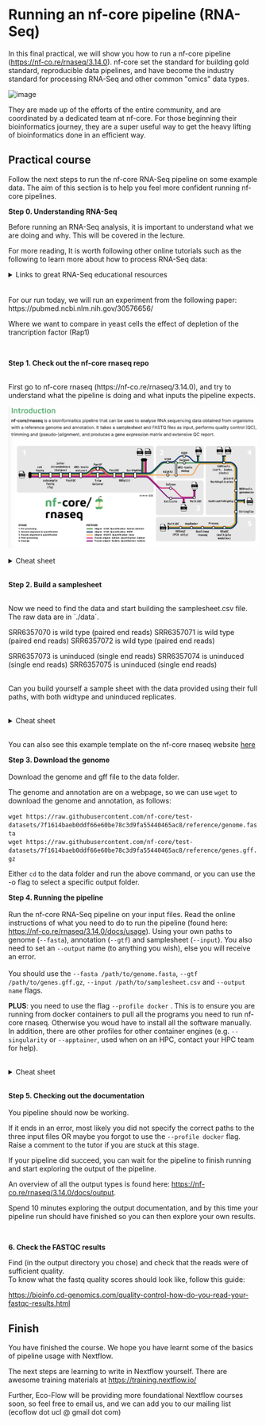 # Running an nf-core pipeline (RNA-Seq)

In this final practical, we will show you how to run a nf-core pipeline (https://nf-co.re/rnaseq/3.14.0). nf-core set the standard for building gold standard, reproducible data pipelines, and have become the industry standard for processing RNA-Seq and other common "omics" data types.

![image](https://github.com/Eco-Flow/training/assets/9978862/cdb59557-128d-48f8-8df1-0a6b548f89e9)

They are made up of the efforts of the entire community, and are coordinated by a dedicated team at nf-core. For those beginning their bioinformatics journey, they are a super useful way to get the heavy lifting of bioinformatics done in an efficient way.

## Practical course

Follow the next steps to run the nf-core RNA-Seq pipeline on some example data. The aim of this section is to help you feel more confident running nf-core pipelines.

**Step 0. Understanding RNA-Seq**

Before running an RNA-Seq analysis, it is important to understand what we are doing and why. This will be covered in the lecture.

For more reading, It is worth following other online tutorials such as the following to learn more about how to process RNA-Seq data:


<details>
<summary>Links to great RNA-Seq educational resources</summary>
<br/>
https://www.azenta.com/blog/quick-start-guide-rna-seq-data-analysis#step1
<br/>
https://bioinformatics-core-shared-training.github.io/RNAseq-R/
<br/>
https://learn.gencore.bio.nyu.edu/rna-seq-analysis/
<br/>
</details>
<br/>
<br/>
For our run today, we will run an experiment from the following paper:
https://pubmed.ncbi.nlm.nih.gov/30576656/

Where we want to compare in yeast cells the effect of depletion of the trancription factor (Rap1)

<br/>


**Step 1. Check out the nf-core rnaseq repo**

<br/>
First go to nf-core rnaseq (https://nf-co.re/rnaseq/3.14.0), and try to understand what the pipeline is doing and what inputs the pipeline expects.

![nf-core rnaseq](./img/image.png)

<details>
<summary>Cheat sheet</summary>
<br/>
Hopefully you found that you require:
  
* a genome (in fasta) 

* an annotation (in gtf or gff3)

* an input samplesheet that contains links to the raw RNA-Seq fastq data
</details>
<br/>


**Step 2. Build a samplesheet**

<br/>
Now we need to find the data and start building the samplesheet.csv file. The raw data are in `./data`.

SRR6357070 is wild type (paired end reads)
SRR6357071 is wild type (paired end reads)
SRR6357072 is wild type (paired end reads)

SRR6357073 is uninduced (single end reads)
SRR6357074 is uninduced (single end reads)
SRR6357075 is uninduced (single end reads)

<br/>Can you build yourself a sample sheet with the data provided using their full paths, with both widtype and uninduced replicates.
<br/>
<br/>
<details>
<summary>Cheat sheet</summary>
<br/>
sample,fastq_1,fastq_2,strandedness
CONTROL_REP1,/workspace/gitpod/eco-flow-training/data/AEG588A1_S1_L002_R1_001.fastq.gz,/workspace/gitpod/eco-flow-training/data/AEG588A1_S1_L002_R2_001.fastq.gz,auto
CONTROL_REP1,/workspace/gitpod/eco-flow-training/data/AEG588A1_S1_L003_R1_001.fastq.gz,/workspace/gitpod/eco-flow-training/data/AEG588A1_S1_L003_R2_001.fastq.gz,auto
CONTROL_REP1,/workspace/gitpod/eco-flow-training/data/AEG588A1_S1_L004_R1_001.fastq.gz,/workspace/gitpod/eco-flow-training/data/AEG588A1_S1_L004_R2_001.fastq.gz,auto
<br/>
<br/>
A sample sheet will contain a sample name, followed by the forward reads (normally R1), followed by the reverse reads (normally R2, if you have them), followed by the strand information (if you want the pipeline to calculate this for you, you use auto, else you write un-stranded, forward or reverse).
</details>
<br/>

You can also see this example template on the nf-core rnaseq website [here](https://raw.githubusercontent.com/nf-core/test-datasets/7f1614baeb0ddf66e60be78c3d9fa55440465ac8/samplesheet/v3.10/samplesheet_test.csv)



**Step 3. Download the genome**
<br/>
<br/>
Download the genome and gff file to the data folder.

The genome and annotation are on a webpage, so we can use `wget` to download the genome and annotation, as follows:

`wget https://raw.githubusercontent.com/nf-core/test-datasets/7f1614baeb0ddf66e60be78c3d9fa55440465ac8/reference/genome.fasta`
<br/>
`wget https://raw.githubusercontent.com/nf-core/test-datasets/7f1614baeb0ddf66e60be78c3d9fa55440465ac8/reference/genes.gff.gz`

Either `cd` to the data folder and run the above command, or you can use the -o flag to select a specific output folder.

**Step 4. Running the pipeline**
<br/>
<br/>
Run the nf-core RNA-Seq pipeline on your input files. Read the online instructions of what you need to do to run the pipeline (found here: https://nf-co.re/rnaseq/3.14.0/docs/usage). Using your own paths to genome (`--fasta`), annotation (`--gtf`) and samplesheet (`--input`). You also need to set an `--output` name (to anything you wish), else you will receive an error.
<br/>
<br/>
You should use the `--fasta /path/to/genome.fasta`,  `--gtf /path/to/genes.gff.gz`, `--input /path/to/samplesheet.csv` and `--output name` flags.

**PLUS**: you need to use the flag `--profile docker` . This is to ensure you are running from docker containers to pull all the programs you need to run nf-core rnaseq. Otherwise you woud have to install all the software manually. In addition, there are other profiles for other container engines (e.g. `--singularity` or `--apptainer`, used when on an HPC, contact your HPC team for help).
<br/>
<br/>
<details>
<summary>Cheat sheet</summary>
<br/>
You command should look like:

`nextflow run nf-core/rnaseq` <br/>
--input /workspace/training/eco-flow-training/mysamplesheet \`<br/>`--gtf /workspace/training/eco-flow-training/annotation.gtf \`<br/>`--fasta /workspace/training/eco-flow-training/genome.fasta\`<br/>`--output my_results` 
</details>
<br/>

**Step 5. Checking out the documentation**
<br/>
<br/>
You pipeline should now be working.
<br/>

If it ends in an error, most likely you did not specify the correct paths to the three input files OR maybe you forgot to use the `--profile docker` flag. Raise a comment to the tutor if you are stuck at this stage. 
<br/>

If your pipeline did succeed, you can wait for the pipeline to finish running and start exploring the output of the pipeline.

An overview of all the output types is found here: https://nf-co.re/rnaseq/3.14.0/docs/output. 

Spend 10 minutes exploring the output documentation, and by this time your pipeline run should have finished so you can then explore your own results. 

<br/>

**6. Check the FASTQC results**

Find (in the output directory you chose) and check that the reads were of sufficient quality.
<br/>
To know what the fastq quality scores should look like, follow this guide:

https://bioinfo.cd-genomics.com/quality-control-how-do-you-read-your-fastqc-results.html


## Finish

You have finished the course. We hope you have learnt some of the basics of pipeline usage with Nextflow. 

The next steps are learning to write in Nextflow yourself. There are awesome training materials at https://training.nextflow.io/

Further, Eco-Flow will be providing more foundational Nextflow courses soon, so feel free to email us, and we can add you to our mailing list (ecoflow dot ucl @ gmail dot com)